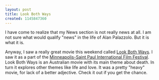 ```yaml
---
layout: post
title: Look Both Ways
created: 1145847360
---
```


I have come to realize that my News section is not really news at all. I am not sure what would qualify "news" in the life of Alan Palazzolo. But it is what it is.

Anyway, I saw a really great movie this weekend called [Look Both Ways](http://www.lookbothways.com.au/ "Look Both Ways"). I saw it as a part of the [Minneapolis-Saint Paul International Film Festival](http://www.mspfilmfest.org/ "Minneapolis-Saint Paul International Film Festival"). Look Both Ways is an Australian movie with its main theme about death. In turn it explores other themes like life and love. It was a pretty "heavy" movie, for lack of a better adjective. Check it out if you get the chance.


